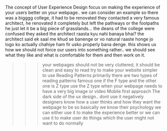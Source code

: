 The concept of User Experience Design focus on making the experience of your users better on your webpage..
we can consider an example
so there was a bigggg college, it had to be renovated they contacted a very famous architect, he renovated it completely but left the pathways or the footpaths he just let it be a big piece of grasslands...
the deans of the college were confused they asked the architect raasta kyu nahi banaya bhai? the architect said ek saal me khud se banenge or vo natural raaste honge jo logo ko actually chahiye ham fir usko properly bana denge.
this shows us how we should not force our users into something rather.. we should see what they like and what is comfortable for them and then work on it.

> > > your webpages should not be very cluttered, it should be clean and easy to read
> > > try to make your website simpler to use
> > > Reading Patterns
> > > primarily there are two types of reading patterns famous one if the F type and the other one is Z type
> > > use the Z type when your webpage needs to have a very big image or video
> > > Mobile first approach
> > > The dark side of the ux design.. dont use it negatively
> > > designers know how a user thinks and how they want the webpage to be so basically we know their psychology we can either use it to make the experience better or we can use it to make user do things which the user might not want to do normally
